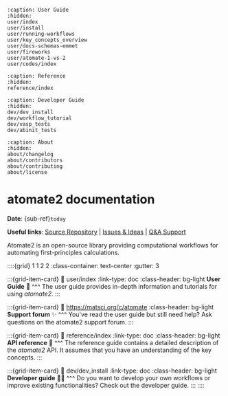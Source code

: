 ```{toctree}
:caption: User Guide
:hidden:
user/index
user/install
user/running-workflows
user/key_concepts_overview
user/docs-schemas-emmet
user/fireworks
user/atomate-1-vs-2
user/codes/index
```

```{toctree}
:caption: Reference
:hidden:
reference/index
```

```{toctree}
:caption: Developer Guide
:hidden:
dev/dev_install
dev/workflow_tutorial
dev/vasp_tests
dev/abinit_tests
```

```{toctree}
:caption: About
:hidden:
about/changelog
about/contributors
about/contributing
about/license
```

# atomate2 documentation

**Date**: {sub-ref}`today`

**Useful links**:
[Source Repository](https://github.com/materialsproject/atomate2) |
[Issues & Ideas](https://github.com/materialsproject/atomate2/issues) |
[Q&A Support](https://matsci.org/c/atomate)

Atomate2 is an open-source library providing computational workflows for
automating first-principles calculations.

::::{grid} 1 1 2 2
:class-container: text-center
:gutter: 3

:::{grid-item-card}
:link: user/index
:link-type: doc
:class-header: bg-light
**User Guide** 🚀
^^^
The user guide provides in-depth information and tutorials for using *atomate2*.
:::

:::{grid-item-card}
:link: https://matsci.org/c/atomate
:class-header: bg-light
**Support forum** ✨
^^^
You've read the user guide but still need help? Ask questions on the atomate2
support forum.
:::

:::{grid-item-card}
:link: reference/index
:link-type: doc
:class-header: bg-light
**API reference** 📖
^^^
The reference guide contains a detailed description of the *atomate2* API. It
assumes that you have an understanding of the key concepts.
:::

:::{grid-item-card}
:link: dev/dev_install
:link-type: doc
:class-header: bg-light
**Developer guide** 👩‍💻
^^^
Do you want to develop your own workflows or improve existing functionalities?
Check out the developer guide.
:::
::::
